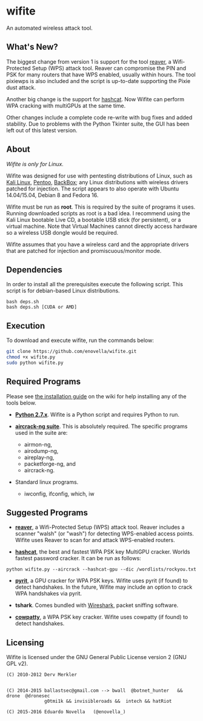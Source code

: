 wifite
======

An automated wireless attack tool.


What's New?
-----------

The biggest change from version 1 is support for the tool [reaver](http://reaver-wps.googlecode.com/), a Wifi-Protected Setup (WPS) attack tool.  Reaver can compromise the PIN and PSK for many routers that have WPS enabled, usually within hours. The tool pixiewps is also included and the script is up-to-date supporting the Pixie dust attack.

Another big change is the support for [hashcat](https://hashcat.net). Now Wifite can perform WPA cracking with multiGPUs at the same time. 

Other changes include a complete code re-write with bug fixes and added stability.  Due to problems with the Python Tkinter suite, the GUI has been left out of this latest version.


About
-----

_Wifite is only for Linux._

Wifite was designed for use with pentesting distributions of Linux, such as [Kali Linux](http://www.kali.org/), [Pentoo](http://www.pentoo.ch/), [BackBox](http://www.backbox.org); any Linux distributions with wireless drivers patched for injection. The script appears to also operate with Ubuntu 14.04/15.04, Debian 8 and Fedora 16.

Wifite must be run as __root__. This is required by the suite of programs it uses. Running downloaded scripts as root is a bad idea. I recommend using the Kali Linux bootable Live CD, a bootable USB stick (for persistent), or a virtual machine. Note that Virtual Machines cannot directly access hardware so a wireless USB dongle would be required.

Wifite assumes that you have a wireless card and the appropriate drivers that are patched for injection and promiscuous/monitor mode.



Dependencies
------------

In order to install all the prerequisites execute the following script. This script is for debian-based Linux distributions.

```{r, engine='bash'}
bash deps.sh
bash deps.sh [CUDA or AMD]
```
Execution
---------

To download and execute wifite, run the commands below:

```sh
git clone https://github.com/enovella/wifite.git
chmod +x wifite.py
sudo python wifite.py
```


Required Programs
-----------------

Please see [the installation guide](https://github.com/derv82/wifite/wiki/Installation) on the wiki for help installing any of the tools below.

* [__Python 2.7.x__](http://python.org/getit/). Wifite is a Python script and requires Python to run.

* [__aircrack-ng suite__](http://aircrack-ng.org/).
  This is absolutely required.  The specific programs used in the suite are: 
    * airmon-ng, 
    * airodump-ng, 
    * aireplay-ng, 
    * packetforge-ng, and
    * aircrack-ng.

* Standard linux programs.
  * iwconfig, ifconfig, which, iw

Suggested Programs
------------------

* [__reaver__](http://code.google.com/p/reaver-wps/), a Wifi-Protected Setup (WPS) attack tool.  Reaver includes a scanner "walsh" (or "wash") for detecting WPS-enabled access points. Wifite uses Reaver to scan for and attack WPS-enabled routers.

* [__hashcat__](https://hashcat.net), the best and fastest WPA PSK key MultiGPU cracker. Worlds fastest password cracker. It can be run as follows: 
```
python wifite.py --aircrack --hashcat-gpu --dic /wordlists/rockyou.txt
```

* [__pyrit__](http://code.google.com/p/pyrit/), a GPU cracker for WPA PSK keys. Wifite uses pyrit (if found) to detect handshakes. In the future, Wifite may include an option to crack WPA handshakes via pyrit.

* __tshark__. Comes bundled with [Wireshark](http://www.wireshark.org/), packet sniffing software.

* [__cowpatty__](http://www.willhackforsushi.com/Cowpatty.html), a WPA PSK key cracker. Wifite uses cowpatty (if found) to detect handshakes.


Licensing
---------

Wifite is licensed under the GNU General Public License version 2 (GNU GPL v2).

```
(C) 2010-2012 Derv Merkler
```

```  

(C) 2014-2015 ballastsec@gmail.com --> bwall  @botnet_hunter   && drone  @dronesec
              g0tmi1k && invisibleroads &&  intech && hatRiot 
```

```
(C) 2015-2016 Eduardo Novella   (@enovella_)
```